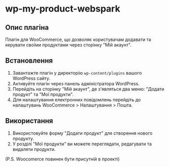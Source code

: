 # wp-my-product-webspark

## Опис плагіна
Плагін для WooCommerce, що дозволяє користувачам додавати та керувати своїми продуктами через сторінку "Мій акаунт".

## Встановлення
1. Завантажте плагін у директорію `wp-content/plugins` вашого WordPress сайту.
2. Активуйте плагін через панель адміністратора WordPress.
3. Перейдіть на сторінку "Мій акаунт", де з'являться два меню: "Додати продукт" та "Мої продукти".
4. Для налаштування електронних повідомлень перейдіть до налаштувань WooCommerce > Налаштування > Пошта.

## Використання
1. Використовуйте форму "Додати продукт" для створення нового продукту.
2. У розділі "Мої продукти" ви можете переглядати, редагувати та видаляти продукти.

(P.S. Woocomerce повинен бути присутній в проекті)
